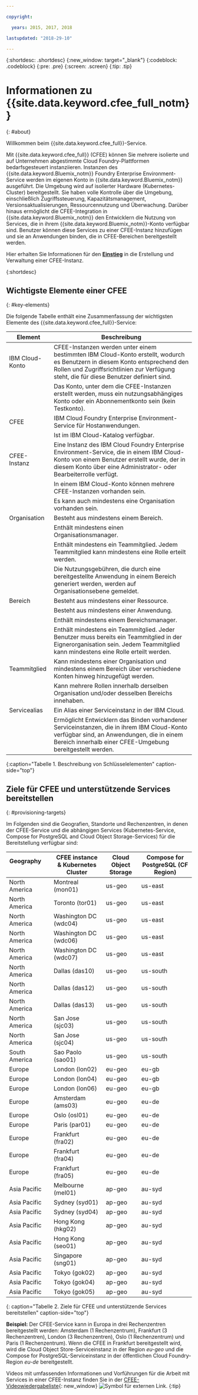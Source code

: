 ```yaml
---

copyright:

  years: 2015, 2017, 2018

lastupdated: "2018-29-10"

---
```


{:shortdesc: .shortdesc}
{:new_window: target="_blank"}
{:codeblock: .codeblock}
{:pre: .pre}
{:screen: .screen}
{:tip: .tip}

# Informationen zu {{site.data.keyword.cfee_full_notm}}
{: #about}

Willkommen beim {{site.data.keyword.cfee_full}}-Service.

Mit {{site.data.keyword.cfee_full}} (CFEE) können Sie mehrere isolierte und auf Unternehmen abgestimmte Cloud Foundry-Plattformen bedarfsgesteuert instanziieren. Instanzen des {{site.data.keyword.Bluemix_notm}} Foundry Enterprise Environment-Service werden im eigenen Konto in {{site.data.keyword.Bluemix_notm}} ausgeführt. Die Umgebung wird auf isolierter Hardware (Kubernetes-Cluster) bereitgestellt. Sie haben volle Kontrolle über die Umgebung, einschließlich Zugriffssteuerung, Kapazitätsmanagement, Versionsaktualisierungen, Ressourcennutzung und Überwachung. Darüber hinaus ermöglicht die CFEE-Integration in {{site.data.keyword.Bluemix_notm}} den Entwicklern die Nutzung von Services, die in ihrem {{site.data.keyword.Bluemix_notm}}-Konto verfügbar sind. Benutzer können diese Services zu einer CFEE-Instanz hinzufügen und sie an Anwendungen binden, die in CFEE-Bereichen bereitgestellt werden.

Hier erhalten Sie Informationen für den [**Einstieg**](https://console.bluemix.net/docs/cloud-foundry/getting-started.html#getting-started) in die Erstellung und Verwaltung einer CFEE-Instanz.

{:shortdesc}

## Wichtigste Elemente einer CFEE
{: #key-elements}

Die folgende Tabelle enthält eine Zusammenfassung der wichtigsten Elemente des {{site.data.keyword.cfee_full}}-Service:

| Element   | Beschreibung |
|-----------|---------------|
| IBM Cloud-Konto | CFEE-Instanzen werden unter einem bestimmten IBM Cloud-Konto erstellt, wodurch es Benutzern in diesem Konto entsprechend den Rollen und Zugriffsrichtlinien zur Verfügung steht, die für diese Benutzer definiert sind. |
|| Das Konto, unter dem die CFEE-Instanzen erstellt werden, muss ein nutzungsabhängiges Konto oder ein Abonnementkonto sein (kein Testkonto).  |
| CFEE | IBM Cloud Foundry Enterprise Environment-Service für Hostanwendungen. |
|| Ist im IBM Cloud-Katalog verfügbar. |
| CFEE-Instanz | Eine Instanz des IBM Cloud Foundry Enterprise Environment-Service, die in einem IBM Cloud-Konto von einem Benutzer erstellt wurde, der in diesem Konto über eine Administrator- oder Bearbeiterrolle verfügt. |
|| In einem IBM Cloud-Konto können mehrere CFEE-Instanzen vorhanden sein. |
|| Es kann auch mindestens eine Organisation vorhanden sein. |
| Organisation | Besteht aus mindestens einem Bereich. |
|| Enthält mindestens einen Organisationsmanager. |
|| Enthält mindestens ein Teammitglied. Jedem Teammitglied kann mindestens eine Rolle erteilt werden. |
|| Die Nutzungsgebühren, die durch eine bereitgestellte Anwendung in einem Bereich generiert werden, werden auf Organisationsebene gemeldet. |
| Bereich | Besteht aus mindestens einer Ressource. |
|| Besteht aus mindestens einer Anwendung. |
|| Enthält mindestens einem Bereichsmanager. |
|| Enthält mindestens ein Teammitglied. Jeder Benutzer muss bereits ein Teammitglied in der Eignerorganisation sein. Jedem Teammitglied kann mindestens eine Rolle erteilt werden. |
| Teammitglied | Kann mindestens einer Organisation und mindestens einem Bereich über verschiedene Konten hinweg hinzugefügt werden. |
|| Kann mehrere Rollen innerhalb derselben Organisation und/oder desselben Bereichs innehaben. |
| Servicealias | Ein Alias einer Serviceinstanz in der IBM Cloud. |
|| Ermöglicht Entwicklern das Binden vorhandener Serviceinstanzen, die in ihrem IBM Cloud-Konto verfügbar sind, an Anwendungen, die in einem Bereich innerhalb einer CFEE-Umgebung bereitgestellt werden.|
{:caption="Tabelle 1. Beschreibung von Schlüsselelementen" caption-side="top"}

## Ziele für CFEE und unterstützende Services bereitstellen
{: #provisioning-targets}

Im Folgenden sind die Geografien, Standorte und Rechenzentren, in denen der CFEE-Service und die abhängigen Services (Kubernetes-Service, Compose for PostgreSQL and Cloud Object Storage-Services) für die Bereitstellung verfügbar sind:

|  **Geography** &nbsp; &nbsp; &nbsp; &nbsp; &nbsp; &nbsp; &nbsp; &nbsp; &nbsp; &nbsp; &nbsp; &nbsp;| **CFEE instance & Kubernetes Cluster** | **Cloud Object Storage** | **Compose for PostgreSQL (CF Region)** |
|----------------------------------------|-------------------|-------------------|-------------------|
|North America | Montreal (mon01) | us-geo | us-east |
|North America | Toronto (tor01) | us-geo| us-east |
|North America | Washington DC (wdc04) | us-geo | us-east |
|North America | Washington DC (wdc06) | us-geo | us-east | 
|North America | Washington DC (wdc07) | us-geo | us-east |
|North America | Dallas (das10) | us-geo | us-south |
|North America | Dallas (das12) | us-geo | us-south |
|North America | Dallas (das13) | us-geo |us-south |
|North America | San Jose (sjc03) | us-geo | us-south |
|North America | San Jose (sjc04) | us-geo | us-south |
|South America &nbsp; &nbsp;| Sao Paolo (sao01) |  us-geo | us-south |
|Europe | London (lon02) | eu-geo | eu-gb |
|Europe | London (lon04) | eu-geo | eu-gb |
|Europe | London (lon06) | eu-geo | eu-gb | 
|Europe | Amsterdam (ams03) | eu-geo | eu-de |
|Europe | Oslo (osl01) |eu-geo | eu-de | 
|Europe | Paris (par01) | eu-geo | eu-de |
|Europe | Frankfurt (fra02) | eu-geo | eu-de |
|Europe | Frankfurt (fra04) | eu-geo | eu-de | 
|Europe | Frankfurt (fra05) |  eu-geo | eu-de |
|Asia Pacific | Melbourne (mel01) | ap-geo | au-syd |
|Asia Pacific | Sydney (syd01) | ap-geo | au-syd |
|Asia Pacific | Sydney (syd04) | ap-geo | au-syd | 
|Asia Pacific | Hong Kong (hkg02) | ap-geo | au-syd |
|Asia Pacific | Hong Kong (seo01) | ap-geo | au-syd |
|Asia Pacific | Singapore (sng01) | ap-geo | au-syd |
|Asia Pacific | Tokyo (gok02) | ap-geo | au-syd |
|Asia Pacific | Tokyo (gok04) | ap-geo | au-syd |
|Asia Pacific | Tokyo (gok05) | ap-geo | au-syd |
{: caption="Tabelle 2. Ziele für CFEE und unterstützende Services bereitstellen" caption-side="top"}

**Beispiel:** Der CFEE-Service kann in Europa in drei Rechenzentren bereitgestellt werden: Amsterdam (1 Rechenzentrum), Frankfurt (3 Rechenzentren), London (3 Rechenzentren), Oslo (1 Rechenzentrum) und Paris (1 Rechenzentrum). Wenn die CFEE in Frankfurt bereitgestellt wird, wird die Cloud Object Store-Serviceinstanz in der Region _eu-geo_ und die Compose for PostgreSQL-Serviceinstanz in der öffentlichen Cloud Foundry-Region _eu-de_ bereitgestellt.

Videos mit umfassenden Informationen und Vorführungen für die Arbeit mit Services in einer CFEE-Instanz finden Sie in der [CFEE-Videowiedergabeliste](https://ibm.biz/CFEE_Playlist){: new_window} ![Symbol für externen Link](../icons/launch-glyph.svg "Symbol für externen Link").
{:tip}

